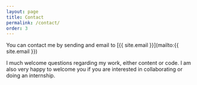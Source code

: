 ```yaml
---
layout: page
title: Contact
permalink: /contact/
order: 3
---
```


You can contact me by sending and email to [{{ site.email }}](mailto:{{ site.email }})

I much welcome questions regarding my work, either content or code. I am also very happy to welcome you if you are interested in collaborating or doing an internship.
